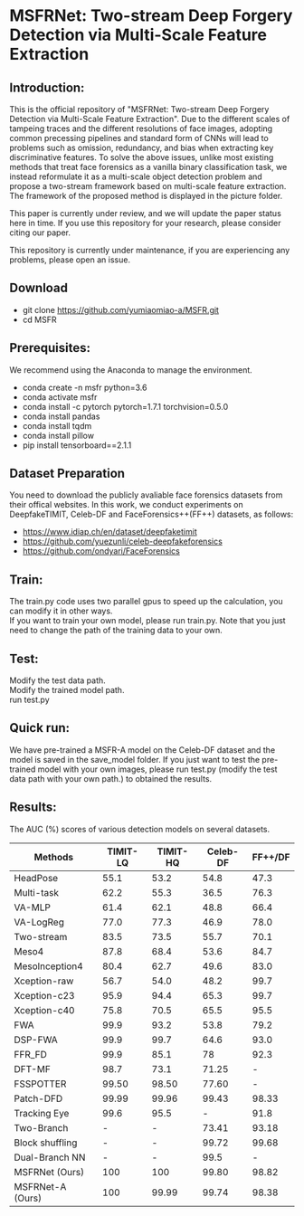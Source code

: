 # MSFRNet: Two-stream Deep Forgery Detection via Multi-Scale Feature Extraction

## Introduction:  
This is the official repository of "MSFRNet: Two-stream Deep Forgery Detection via Multi-Scale Feature Extraction". Due to the different scales of tampeing traces and the different resolutions of face images, adopting common precessing pipelines and standard form of CNNs will lead to problems such as omission, redundancy, and bias when extracting key discriminative features. To solve the above issues, unlike most existing methods that treat face forensics as a vanilla binary classification task, we instead reformulate it as a multi-scale object detection problem and propose a two-stream framework based on multi-scale feature extraction. The framework of the proposed method is displayed in the picture folder.

This paper is currently under review, and we will update the paper status here in time. If you use this repository for your research, please consider citing our paper. 

This repository is currently under maintenance, if you are experiencing any problems, please open an issue.
  
## Download
- git clone https://github.com/yumiaomiao-a/MSFR.git
- cd MSFR
 
 
 
## Prerequisites:  
We recommend using the Anaconda to manage the environment.  
- conda create -n msfr python=3.6  
- conda activate msfr  
- conda install -c pytorch pytorch=1.7.1 torchvision=0.5.0  
- conda install pandas  
- conda install tqdm  
- conda install pillow  
- pip install tensorboard==2.1.1
  

## Dataset Preparation
You need to download the publicly avaliable face forensics datasets from their offical websites. In this work, we conduct experiments on DeepfakeTIMIT, Celeb-DF and FaceForensics++(FF++) datasets, as follows:
- https://www.idiap.ch/en/dataset/deepfaketimit
- https://github.com/yuezunli/celeb-deepfakeforensics
- https://github.com/ondyari/FaceForensics


## Train:  
The train.py code uses two parallel gpus to speed up the calculation, you can modify it in other ways.  
If you want to train your own model, please run train.py. Note that you just need to change the path of the training data to your own.
  
  

## Test:  
Modify the test data path.  
Modify the trained model path.  
run test.py
  
  
## Quick run:
We have pre-trained a MSFR-A model on the Celeb-DF dataset and the model is saved in the save_model folder. 
If you just want to test the pre-trained model with your own images, please run test.py (modify the test data path with your own path.) to obtained the results.
  
  
## Results:
The AUC (%) scores of various detection models on several datasets.
  
  
Methods  | TIMIT-LQ  | TIMIT-HQ  | Celeb-DF  | FF++/DF 
 ---- | ----- | ------  | -------| -------
HeadPose | 55.1 |	53.2 |	54.8 |47.3 
Multi-task | 62.2 |	55.3 |	36.5 |	76.3
VA-MLP |61.4	| 62.1 |	48.8 |	66.4
VA-LogReg	| 77.0 |	77.3 |	46.9 |	78.0
Two-stream |83.5 | 	73.5 |	55.7 |	70.1
Meso4 |87.8 |	68.4 |	53.6 |	84.7
Mesolnception4 |	80.4	| 62.7 |	49.6 |	83.0
Xception-raw | 56.7 |	54.0 |	48.2 |	99.7
Xception-c23 |	95.9 |	94.4 |	65.3 |	99.7
Xception-c40 |	75.8 |	70.5 |	65.5 |	95.5
FWA | 99.9 |	93.2 |	53.8 |	79.2
DSP-FWA |	99.9 |	99.7 |	64.6 |	93.0
FFR_FD |	99.9 |	85.1 |	78 |	92.3
DFT-MF | 98.7 |	73.1 |	71.25 |	-
FSSPOTTER | 99.50 |	98.50 |	77.60 |	-
Patch-DFD |	99.99 |	99.96 |	99.43 |	98.33
Tracking Eye |	99.6 |	95.5 |	-	| 91.8
Two-Branch |	-	| -	| 73.41 |	93.18
Block shuffling |	- |	- |	99.72 |	99.68
Dual-Branch NN |	- |	-	| 99.5 |	-
MSFRNet (Ours) |	100	| 100 |	99.80 |	98.82
MSFRNet-A (Ours) |	100	| 99.99| 	99.74 |	98.38



 
